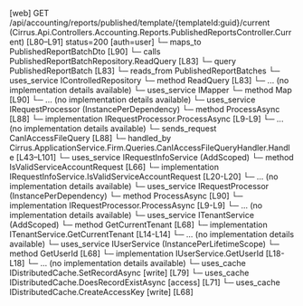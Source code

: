 [web] GET /api/accounting/reports/published/template/{templateId:guid}/current  (Cirrus.Api.Controllers.Accounting.Reports.PublishedReportsController.Current)  [L80–L91] status=200 [auth=user]
  └─ maps_to PublishedReportBatchDto [L90]
  └─ calls PublishedReportBatchRepository.ReadQuery [L83]
  └─ query PublishedReportBatch [L83]
    └─ reads_from PublishedReportBatches
  └─ uses_service IControlledRepository<PublishedReportBatch>
    └─ method ReadQuery [L83]
      └─ ... (no implementation details available)
  └─ uses_service IMapper
    └─ method Map [L90]
      └─ ... (no implementation details available)
  └─ uses_service IRequestProcessor (InstancePerDependency)
    └─ method ProcessAsync [L88]
      └─ implementation IRequestProcessor.ProcessAsync [L9-L9]
      └─ ... (no implementation details available)
  └─ sends_request CanIAccessFileQuery [L88]
    └─ handled_by Cirrus.ApplicationService.Firm.Queries.CanIAccessFileQueryHandler.Handle [L43–L101]
      └─ uses_service IRequestInfoService (AddScoped)
        └─ method IsValidServiceAccountRequest [L66]
          └─ implementation IRequestInfoService.IsValidServiceAccountRequest [L20-L20]
          └─ ... (no implementation details available)
      └─ uses_service IRequestProcessor (InstancePerDependency)
        └─ method ProcessAsync [L90]
          └─ implementation IRequestProcessor.ProcessAsync [L9-L9]
          └─ ... (no implementation details available)
      └─ uses_service ITenantService (AddScoped)
        └─ method GetCurrentTenant [L68]
          └─ implementation ITenantService.GetCurrentTenant [L14-L14]
          └─ ... (no implementation details available)
      └─ uses_service IUserService (InstancePerLifetimeScope)
        └─ method GetUserId [L68]
          └─ implementation IUserService.GetUserId [L18-L18]
          └─ ... (no implementation details available)
      └─ uses_cache IDistributedCache.SetRecordAsync [write] [L79]
      └─ uses_cache IDistributedCache.DoesRecordExistAsync [access] [L71]
      └─ uses_cache IDistributedCache.CreateAccessKey [write] [L68]

